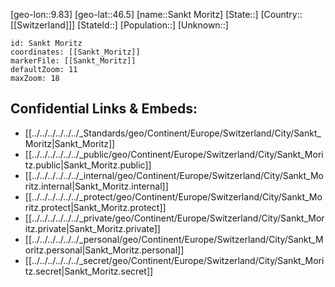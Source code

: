 ﻿---
location: [46.5,9.83]
mapzoom: [7,12] 
mapmarker: city 
type: City
tags:
- geo/City


SpocWebEntityId: 33938
isDeleted: false
confidential: public

---
[geo-lon::9.83]
[geo-lat::46.5]
[name::Sankt Moritz]
[State::]
[Country::[[Switzerland]]]
[StateId::]
[Population::]
[Unknown::]


```leaflet
id: Sankt Moritz
coordinates: [[Sankt_Moritz]]
markerFile: [[Sankt_Moritz]]
defaultZoom: 11 
maxZoom: 18
```


## Confidential Links & Embeds: 
- [[../../../../../../_Standards/geo/Continent/Europe/Switzerland/City/Sankt_Moritz|Sankt_Moritz]] 
- [[../../../../../../_public/geo/Continent/Europe/Switzerland/City/Sankt_Moritz.public|Sankt_Moritz.public]] 
- [[../../../../../../_internal/geo/Continent/Europe/Switzerland/City/Sankt_Moritz.internal|Sankt_Moritz.internal]] 
- [[../../../../../../_protect/geo/Continent/Europe/Switzerland/City/Sankt_Moritz.protect|Sankt_Moritz.protect]] 
- [[../../../../../../_private/geo/Continent/Europe/Switzerland/City/Sankt_Moritz.private|Sankt_Moritz.private]] 
- [[../../../../../../_personal/geo/Continent/Europe/Switzerland/City/Sankt_Moritz.personal|Sankt_Moritz.personal]] 
- [[../../../../../../_secret/geo/Continent/Europe/Switzerland/City/Sankt_Moritz.secret|Sankt_Moritz.secret]] 
